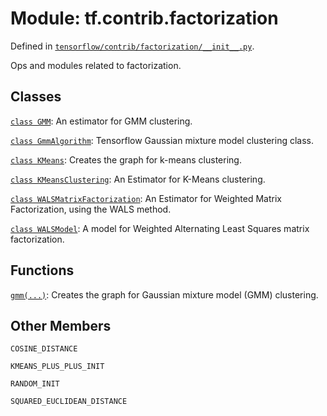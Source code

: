 <div itemscope itemtype="http://developers.google.com/ReferenceObject">
<meta itemprop="name" content="tf.contrib.factorization" />
<meta itemprop="path" content="Stable" />
<meta itemprop="property" content="COSINE_DISTANCE"/>
<meta itemprop="property" content="KMEANS_PLUS_PLUS_INIT"/>
<meta itemprop="property" content="RANDOM_INIT"/>
<meta itemprop="property" content="SQUARED_EUCLIDEAN_DISTANCE"/>
</div>

# Module: tf.contrib.factorization



Defined in [`tensorflow/contrib/factorization/__init__.py`](https://www.tensorflow.org/code/tensorflow/contrib/factorization/__init__.py).

Ops and modules related to factorization.

## Classes

[`class GMM`](../../tf/contrib/factorization/GMM.md): An estimator for GMM clustering.

[`class GmmAlgorithm`](../../tf/contrib/factorization/GmmAlgorithm.md): Tensorflow Gaussian mixture model clustering class.

[`class KMeans`](../../tf/contrib/factorization/KMeans.md): Creates the graph for k-means clustering.

[`class KMeansClustering`](../../tf/contrib/factorization/KMeansClustering.md): An Estimator for K-Means clustering.

[`class WALSMatrixFactorization`](../../tf/contrib/factorization/WALSMatrixFactorization.md): An Estimator for Weighted Matrix Factorization, using the WALS method.

[`class WALSModel`](../../tf/contrib/factorization/WALSModel.md): A model for Weighted Alternating Least Squares matrix factorization.

## Functions

[`gmm(...)`](../../tf/contrib/factorization/gmm.md): Creates the graph for Gaussian mixture model (GMM) clustering.

## Other Members

`COSINE_DISTANCE`

`KMEANS_PLUS_PLUS_INIT`

`RANDOM_INIT`

`SQUARED_EUCLIDEAN_DISTANCE`

